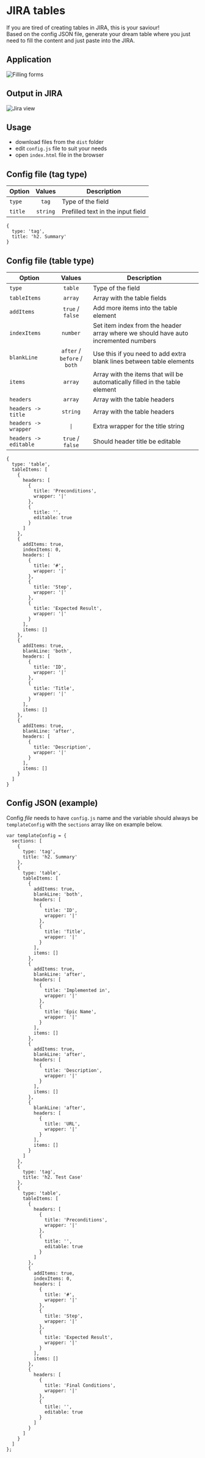 # JIRA tables

If you are tired of creating tables in JIRA, this is your saviour!<br>
Based on the config JSON file, generate your dream table where you just need to fill the content and just paste into the JIRA.

## Application
![](https://i.imgur.com/PuIJw3m.png "Filling forms")

## Output in JIRA
![](https://i.imgur.com/Lvr9z4n.png "Jira view")

## Usage
* download files from the ```dist``` folder
* edit ```config.js``` file to suit your needs
* open ```index.html``` file in the browser

## Config file (tag type)

| Option            | Values        | Description                      |
| ----------------- |:-------------:| -------------------------------- |
| ```type```        | ```tag```     |  Type of the field |
| ```title```       | ```string```  | Prefilled text in the input field |

```
{
  type: 'tag',
  title: 'h2. Summary'
}
```

## Config file (table type)

| Option                      | Values                  | Description    |
| --------------------------- |:-----------------------:| -------------- |
| ```type```            | ```table```  |  Type of the field |
| ```tableItems```      | ```array```  | Array with the table fields |
| ```addItems```        | ```true``` / ```false``` | Add more items into the table element |
| ```indexItems```      | ```number``` | Set item index from the header array where we should have auto incremented numbers |
| ```blankLine```       | ```after``` / ```before``` / ```both``` | Use this if you need to add extra blank lines between table elements |
| ```items```           | ```array```  | Array with the items that will be automatically filled in the table element |
| ```headers```         | ```array```  | Array with the table headers |
| ```headers -> title```  | ```string```  | Array with the table headers |
| ```headers -> wrapper```| ```\|```  | Extra wrapper for the title string |
| ```headers -> editable```| ```true``` / ```false```  | Should header title be editable |

```
{
  type: 'table',
  tableItems: [
    {
      headers: [
        {
          title: 'Preconditions',
          wrapper: '|'
        },
        {
          title: '',
          editable: true
        }
      ]
    },
    {
      addItems: true,
      indexItems: 0,
      headers: [
        {
          title: '#',
          wrapper: '|'
        },
        {
          title: 'Step',
          wrapper: '|'
        },
        {
          title: 'Expected Result',
          wrapper: '|'
        }
      ],
      items: []
    },
    {
      addItems: true,
      blankLine: 'both',
      headers: [
        {
          title: 'ID',
          wrapper: '|'
        },
        {
          title: 'Title',
          wrapper: '|'
        }
      ],
      items: []
    },
    {
      addItems: true,
      blankLine: 'after',
      headers: [
        {
          title: 'Description',
          wrapper: '|'
        }
      ],
      items: []
    }
  ]
}
```

## Config JSON (example)

Config *file* needs to have ```config.js``` name and the variable should always be ```templateConfig``` with the ```sections``` array like on example below.

```
var templateConfig = {
  sections: [
    {
      type: 'tag',
      title: 'h2. Summary'
    },
    {
      type: 'table',
      tableItems: [
        {
          addItems: true,
          blankLine: 'both',
          headers: [
            {
              title: 'ID',
              wrapper: '|'
            },
            {
              title: 'Title',
              wrapper: '|'
            }
          ],
          items: []
        },
        {
          addItems: true,
          blankLine: 'after',
          headers: [
            {
              title: 'Implemented in',
              wrapper: '|'
            },
            {
              title: 'Epic Name',
              wrapper: '|'
            }
          ],
          items: []
        },
        {
          addItems: true,
          blankLine: 'after',
          headers: [
            {
              title: 'Description',
              wrapper: '|'
            }
          ],
          items: []
        },
        {
          blankLine: 'after',
          headers: [
            {
              title: 'URL',
              wrapper: '|'
            }
          ],
          items: []
        }
      ]
    },
    {
      type: 'tag',
      title: 'h2. Test Case'
    },
    {
      type: 'table',
      tableItems: [
        {
          headers: [
            {
              title: 'Preconditions',
              wrapper: '|'
            },
            {
              title: '',
              editable: true
            }
          ]
        },
        {
          addItems: true,
          indexItems: 0,
          headers: [
            {
              title: '#',
              wrapper: '|'
            },
            {
              title: 'Step',
              wrapper: '|'
            },
            {
              title: 'Expected Result',
              wrapper: '|'
            }
          ],
          items: []
        },
        {
          headers: [
            {
              title: 'Final Conditions',
              wrapper: '|'
            },
            {
              title: '',
              editable: true
            }
          ]
        }
      ]
    }
  ]
};

```
